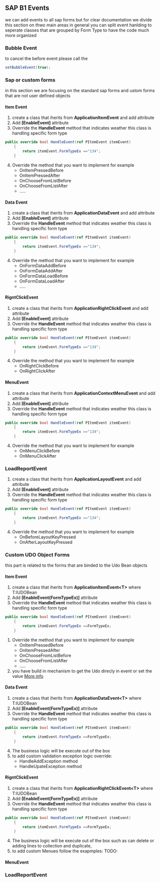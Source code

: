 ## SAP B1 Events
we can add events to all sap forms but for clear documentation we divide this section on thwo main areas 
in general you can split event hanlding to seperate classes that are grouped by Form Type to have the code much more organized
### Bubble Event 
to cancel the before event please call the 
```cs
setBubbleEvent(true);
```
### Sap or custom forms
in this section we are focusing on the standard sap forms and ustom forms that are not user defined objects
#### Item Event
1) create a class that iherits from **ApplicationItemEvent** and add attribute 
2) Add **[EnableEvent]** attribute 
3) Override the **HandleEvent** method that indicates weather this class is handling specific form type 
```cs
public override bool HandleEvent(ref PItemEvent itemEvent)
    {
        return itemEvent.FormTypeEx =="134";
    }
```
4) Override the method that you want to implement for example 
   * OnItemPressedBefore
   * OnItemPressedAfter
   * OnChooseFromListBefore
   * OnChooseFromListAfter
   * .....
  
#### Data Event
1) create a class that iherits from **ApplicationDataEvent** and add attribute 
2) Add **[EnableEvent]** attribute 
3) Override the **HandleEvent** method that indicates weather this class is handling specific form type 
```cs
public override bool HandleEvent(ref PItemEvent itemEvent)
    {
        return itemEvent.FormTypeEx =="134";
    }
```
4) Override the method that you want to implement for example 
   * OnFormDataAddBefore
   * OnFormDataAddAfter
   * OnFormDataLoadBefore
   * OnFormDataLoadAfter
   * .....
  
#### RigntClickEvent
1) create a class that iherits from **ApplicationRightClickEvent** and add attribute 
2) Add **[EnableEvent]** attribute 
3) Override the **HandleEvent** method that indicates weather this class is handling specific form type 
```cs
public override bool HandleEvent(ref PItemEvent itemEvent)
    {
        return itemEvent.FormTypeEx =="134";
    }
```
4) Override the method that you want to implement for example 
   * OnRightClickBefore
   * OnRightClickAfter

#### MenuEvent
1) create a class that iherits from **ApplicationContextMenuEvent** and add attribute 
2) Add **[EnableEvent]** attribute 
3) Override the **HandleEvent** method that indicates weather this class is handling specific form type 
```cs
public override bool HandleEvent(ref PItemEvent itemEvent)
    {
        return itemEvent.FormTypeEx =="134";
    }
```
4) Override the method that you want to implement for example 
   * OnMenuClickBefore
   * OnMenuClickAfter

### LoadReportEvent
1) create a class that iherits from **ApplicationLayoutEvent** and add attribute 
2) Add **[EnableEvent]** attribute 
3) Override the **HandleEvent** method that indicates weather this class is handling specific form type 
```cs
public override bool HandleEvent(ref PItemEvent itemEvent)
    {
        return itemEvent.FormTypeEx =="134";
    }
```
4) Override the method that you want to implement for example 
   * OnBeforeLayoutKeyPressed
   * OnAfterLayoutKeyPressed

### Custom UDO Object Forms
this part is related to the forms that are binded to the Udo Bean objects
#### Item Event
1) create a class that iherits from **ApplicationItemEvent\<T>** where T:IUDOBean 
2) Add **[EnableEvent(FormTypeEx)]** attribute 
3) Override the **HandleEvent** method that indicates weather this class is handling specific form type 
```cs
public override bool HandleEvent(ref PItemEvent itemEvent)
    {
        return itemEvent.FormTypeEx ==FormTypeEx;
    }
```
1) Override the method that you want to implement for example 
   * OnItemPressedBefore
   * OnItemPressedAfter
   * OnChooseFromListBefore
   * OnChooseFromListAfter
   * .....
2) you have build in mechanism to get the Udo direcly in event or set the value [More info](BusinessLogicUiModel.md)
#### Data Event
1) create a class that iherits from **ApplicationDataEvent\<T>** where T:IUDOBean 
2) Add **[EnableEvent(FormTypeEx)]** attribute 
3) Override the **HandleEvent** method that indicates weather this class is handling specific form type 
```cs
public override bool HandleEvent(ref PItemEvent itemEvent)
    {
        return itemEvent.FormTypeEx ==FormTypeEx;
    }
```
4) The business logic will be execute out of the box 
5) to add custom validation exception logic override:
   - HandleAddException method
   - HandleUpateException method

  
#### RigntClickEvent
1) create a class that iherits from **ApplicationRightClickEvent\<T>** where T:IUDOBean 
2) Add **[EnableEvent(FormTypeEx)]** attribute 
3) Override the **HandleEvent** method that indicates weather this class is handling specific form type 
```cs
public override bool HandleEvent(ref PItemEvent itemEvent)
    {
        return itemEvent.FormTypeEx ==FormTypeEx;
    }
```
4) The business logic will be execute out of the box such as can delete or adding lines to collection and duplicate, 
5) to add custom Menues follow the exapmples:
   TODO:
#### MenuEvent
### LoadReportEvent
